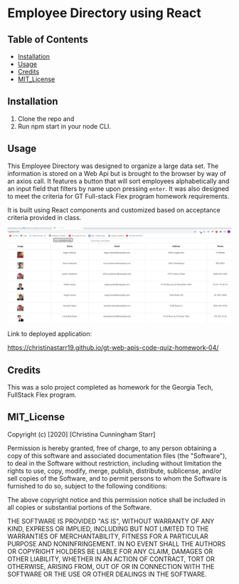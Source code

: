 # Employee Directory using React


## Table of Contents 


* [Installation](#installation)
* [Usage](#usage)
* [Credits](#credits)
* [MIT_License](#mit_license)



## Installation

1. Clone the repo and 
2. Run npm start in your node CLI.


## Usage 

This Employee Directory was designed to organize a large data set. The information is stored on a Web Api but is brought to the browser by way of an axios call. It features a button that will sort employees alphabetically and an input field that filters by name upon pressing `enter`.  It was also designed to meet the criteria for GT Full-stack Flex program homework requirements. 

It is built using React components and customized based on acceptance criteria provided in class.


![Deployed site for portfolio](public/screenshot.png)

Link to deployed application:

https://christinastarr19.github.io/gt-web-apis-code-quiz-homework-04/

## Credits

This was a solo project completed as homework for the Georgia Tech, FullStack Flex program.



## MIT_License

Copyright (c) [2020] [Christina Cunningham Starr]

Permission is hereby granted, free of charge, to any person obtaining a copy
of this software and associated documentation files (the "Software"), to deal
in the Software without restriction, including without limitation the rights
to use, copy, modify, merge, publish, distribute, sublicense, and/or sell
copies of the Software, and to permit persons to whom the Software is
furnished to do so, subject to the following conditions:

The above copyright notice and this permission notice shall be included in all
copies or substantial portions of the Software.

THE SOFTWARE IS PROVIDED "AS IS", WITHOUT WARRANTY OF ANY KIND, EXPRESS OR
IMPLIED, INCLUDING BUT NOT LIMITED TO THE WARRANTIES OF MERCHANTABILITY,
FITNESS FOR A PARTICULAR PURPOSE AND NONINFRINGEMENT. IN NO EVENT SHALL THE
AUTHORS OR COPYRIGHT HOLDERS BE LIABLE FOR ANY CLAIM, DAMAGES OR OTHER
LIABILITY, WHETHER IN AN ACTION OF CONTRACT, TORT OR OTHERWISE, ARISING FROM,
OUT OF OR IN CONNECTION WITH THE SOFTWARE OR THE USE OR OTHER DEALINGS IN THE
SOFTWARE.

